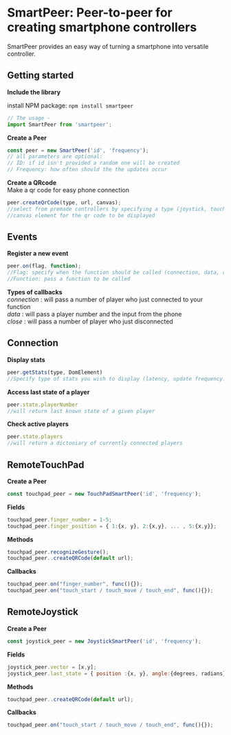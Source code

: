 # SmartPeer: Peer-to-peer for creating smartphone controllers #

SmartPeer provides an easy way of turning a smartphone into versatile controller.


## Getting started 

**Include the library**

  install NPM package:
        `npm install smartpeer`
        
  ```js
  // The usage -
  import SmartPeer from 'smartpeer';
  ```


**Create a Peer** 
```javascript
const peer = new SmartPeer('id', 'frequency'); 
// all parameters are optional:
// ID: if id isn't provided a random one will be created
// Frequency: how often should the the updates occur 
```


**Create a QRcode** \
Make a qr code for easy phone connection
```javascript
peer.createQrCode(type, url, canvas);
//select from premade controllers by specifying a type (joystick, touchscreen, nes controller) or provide a url for your own controller
//canvas element for the qr code to be displayed
```

## Events

**Register a new event**

```javascript
peer.on(flag, function);
//Flag: specify when the function should be called (connection, data, close)
//Function: pass a function to be called
```

**Types of callbacks** \
*connection* : will pass a number of player who just connected to your function \
*data* : will pass a player number and the input from the phone \
*close* : will pass a number of player who just disconnected 

## Connection 

**Display stats**
```javascript
peer.getStats(type, DomElement)
//Specify type of stats you wish to display (latency, update frequency...) and an html element to display them
```

**Access last state of a player**
```javascript
peer.state.playerNumber
//will return last known state of a given player
```

**Check active players**
```javascript
peer.state.players
//will return a dictoniary of currently connected players
```

## RemoteTouchPad


**Create a Peer** 
```javascript
const touchpad_peer = new TouchPadSmartPeer('id', 'frequency'); 
```

**Fields** 
```javascript
touchpad_peer.finger_number = 1-5;
touchpad_peer.finger_position = { 1:{x, y}, 2:{x,y}, ... , 5:{x,y}};
```

**Methods** 
```javascript
touchpad_peer.recognizeGesture();
touchpad_peer..createQRCode(default url);
```

**Callbacks** 
```javascript
touchpad_peer.on("finger_number", func(){});
touchpad_peer.on("touch_start / touch_move / touch_end", func(){});
```


## RemoteJoystick


**Create a Peer** 
```javascript
const joystick_peer = new JoystickSmartPeer('id', 'frequency'); 
```

**Fields** 
```javascript
joystick_peer.vector = [x,y]; 
joystick_peer.last_state = { position :{x, y}, angle:{degrees, radians}, direction :{x, y, angle}, force, distance};
```

**Methods** 
```javascript
touchpad_peer..createQRCode(default url);
```

**Callbacks** 
```javascript
touchpad_peer.on("touch_start / touch_move / touch_end", func(){});
```


